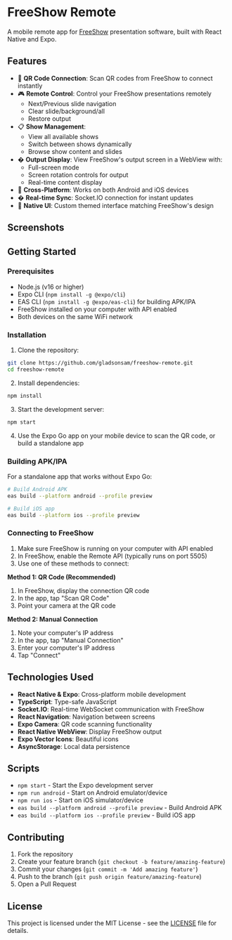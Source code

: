 # FreeShow Remote

A mobile remote app for [FreeShow](https://freeshow.app) presentation software, built with React Native and Expo.

## Features

- 📱 **QR Code Connection**: Scan QR codes from FreeShow to connect instantly
- 🎮 **Remote Control**: Control your FreeShow presentations remotely
  - Next/Previous slide navigation
  - Clear slide/background/all
  - Restore output
- 📋 **Show Management**: 
  - View all available shows
  - Switch between shows dynamically
  - Browse show content and slides
- �️ **Output Display**: View FreeShow's output screen in a WebView with:
  - Full-screen mode
  - Screen rotation controls for output
  - Real-time content display
- 📱 **Cross-Platform**: Works on both Android and iOS devices
- � **Real-time Sync**: Socket.IO connection for instant updates
- 🎨 **Native UI**: Custom themed interface matching FreeShow's design

## Screenshots

<!-- Add screenshots here when available -->

## Getting Started

### Prerequisites

- Node.js (v16 or higher)
- Expo CLI (`npm install -g @expo/cli`)
- EAS CLI (`npm install -g @expo/eas-cli`) for building APK/IPA
- FreeShow installed on your computer with API enabled
- Both devices on the same WiFi network

### Installation

1. Clone the repository:
```bash
git clone https://github.com/gladsonsam/freeshow-remote.git
cd freeshow-remote
```

2. Install dependencies:
```bash
npm install
```

3. Start the development server:
```bash
npm start
```

4. Use the Expo Go app on your mobile device to scan the QR code, or build a standalone app

### Building APK/IPA

For a standalone app that works without Expo Go:

```bash
# Build Android APK
eas build --platform android --profile preview

# Build iOS app
eas build --platform ios --profile preview
```

### Connecting to FreeShow

1. Make sure FreeShow is running on your computer with API enabled
2. In FreeShow, enable the Remote API (typically runs on port 5505)
3. Use one of these methods to connect:

**Method 1: QR Code (Recommended)**
1. In FreeShow, display the connection QR code
2. In the app, tap "Scan QR Code"
3. Point your camera at the QR code

**Method 2: Manual Connection**
1. Note your computer's IP address
2. In the app, tap "Manual Connection"
3. Enter your computer's IP address
4. Tap "Connect"

## Technologies Used

- **React Native & Expo**: Cross-platform mobile development
- **TypeScript**: Type-safe JavaScript
- **Socket.IO**: Real-time WebSocket communication with FreeShow
- **React Navigation**: Navigation between screens
- **Expo Camera**: QR code scanning functionality
- **React Native WebView**: Display FreeShow output
- **Expo Vector Icons**: Beautiful icons
- **AsyncStorage**: Local data persistence

## Scripts

- `npm start` - Start the Expo development server
- `npm run android` - Start on Android emulator/device
- `npm run ios` - Start on iOS simulator/device
- `eas build --platform android --profile preview` - Build Android APK
- `eas build --platform ios --profile preview` - Build iOS app


## Contributing

1. Fork the repository
2. Create your feature branch (`git checkout -b feature/amazing-feature`)
3. Commit your changes (`git commit -m 'Add amazing feature'`)
4. Push to the branch (`git push origin feature/amazing-feature`)
5. Open a Pull Request

## License

This project is licensed under the MIT License - see the [LICENSE](LICENSE) file for details.
